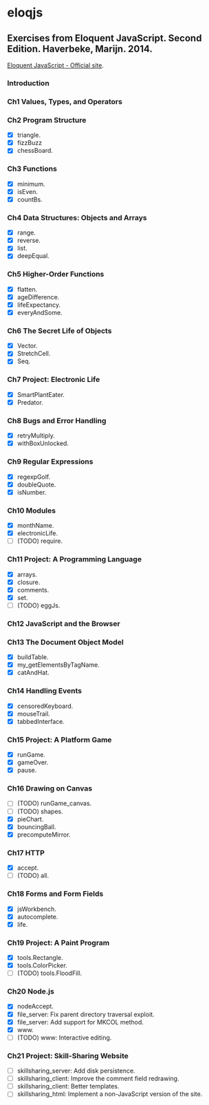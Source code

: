 # eloqjs
## Exercises from Eloquent JavaScript. Second Edition. Haverbeke, Marijn. 2014.

[Eloquent JavaScript - Official site](http://eloquentjavascript.net/).

### Introduction

### Ch1 Values, Types, and Operators

### Ch2 Program Structure

- [x] triangle.
- [x] fizzBuzz
- [x] chessBoard.

### Ch3 Functions
- [x] minimum.
- [x] isEven.
- [x] countBs.

### Ch4 Data Structures: Objects and Arrays
- [x] range.
- [x] reverse.
- [x] list.
- [x] deepEqual.

### Ch5 Higher-Order Functions
- [x] flatten.
- [x] ageDifference.
- [x] lifeExpectancy.
- [x] everyAndSome.

### Ch6 The Secret Life of Objects
- [x] Vector.
- [x] StretchCell.
- [x] Seq.

### Ch7 Project: Electronic Life
- [x] SmartPlantEater.
- [x] Predator.

### Ch8 Bugs and Error Handling
- [x] retryMultiply.
- [x] withBoxUnlocked.

### Ch9 Regular Expressions
- [x] regexpGolf.
- [x] doubleQuote.
- [x] isNumber.

### Ch10 Modules
- [x] monthName.
- [x] electronicLife.
- [ ] (TODO) require.

### Ch11 Project: A Programming Language
- [x] arrays.
- [x] closure.
- [x] comments.
- [x] set.
- [ ] (TODO) eggJs.

### Ch12 JavaScript and the Browser

### Ch13 The Document Object Model
- [x] buildTable.
- [x] my_getElementsByTagName.
- [x] catAndHat.

### Ch14 Handling Events
- [x] censoredKeyboard.
- [x] mouseTrail.
- [x] tabbedInterface.

### Ch15 Project: A Platform Game
- [x] runGame.
- [x] gameOver.
- [x] pause.

### Ch16 Drawing on Canvas
- [ ] (TODO) runGame_canvas.
- [ ] (TODO) shapes.
- [x] pieChart.
- [x] bouncingBall.
- [x] precomputeMirror.

### Ch17 HTTP
- [x] accept.
- [ ] (TODO) all.

### Ch18 Forms and Form Fields
- [x] jsWorkbench.
- [x] autocomplete.
- [x] life.

### Ch19 Project: A Paint Program
- [x] tools.Rectangle.
- [x] tools.ColorPicker.
- [ ] (TODO) tools.FloodFill.

### Ch20 Node.js
- [x] nodeAccept.
- [x] file_server: Fix parent directory traversal exploit.
- [x] file_server: Add support for MKCOL method.
- [x] www.
- [ ] (TODO) www: Interactive editing.

### Ch21 Project: Skill-Sharing Website
- [ ] skillsharing_server: Add disk persistence.
- [ ] skillsharing_client: Improve the comment field redrawing.
- [ ] skillsharing_client: Better templates.
- [ ] skillsharing_html: Implement a non-JavaScript version of the site.
